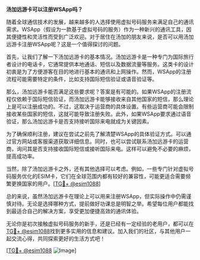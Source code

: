 **汤加远游卡可以注册WSApp吗？**

随着全球通信技术的发展，越来越多的人选择使用虚拟号码服务来满足自己的通讯需求。WSApp（假设为一款基于虚拟号码的服务）作为一种新兴的通讯工具，因其便捷性和灵活性而受到广泛欢迎。对于居住在汤加的朋友来说，是否可以用汤加远游卡注册WSApp呢？这是一个值得探讨的问题。

首先，让我们了解一下汤加远游卡的基本情况。汤加远游卡是一种专门为国际旅行者设计的电话卡，它通常提供本地通话、短信以及数据流量等服务。这类卡的设计初衷是为了方便游客在目的地进行基本的通讯和上网操作。然而，WSApp的注册流程可能需要特定的条件，比如支持国际短信验证或语音验证等。

那么，汤加远游卡能否满足这些要求呢？答案是有可能的。如果WSApp的注册流程仅依赖于国际短信验证，而汤加远游卡能够接收来自其他国家的短信，那么理论上是可以注册成功的。不过，这取决于运营商的具体设置。有些运营商可能会限制接收某些国家的短信，这就可能导致注册失败。此外，如果WSApp要求通过语音验证，那么汤加远游卡是否支持接听国际来电就成为关键因素。

为了确保顺利注册，建议在尝试之前先了解清楚WSApp的具体验证方式。可以通过官方网站或客服渠道获取详细信息。同时，也可以尝试联系汤加远游卡的运营商，询问其是否支持接收国际短信或接听国际来电。这样可以避免不必要的麻烦，提高成功率。

当然，除了汤加远游卡之外，还有其他选择可以考虑。例如，一些专门针对虚拟号码服务优化的ESIM卡，它们在全球范围内都有较好的兼容性，可能更适合需要频繁更换国家的用户。[[TG💪+ @esim1088](https://t.me/s/esim1088)]

总的来说，虽然汤加远游卡在理论上可以用来注册WSApp，但实际操作中仍需谨慎对待。无论是选择哪种方式，提前做好功课总是明智之举。希望每位用户都能找到最适合自己的解决方案，享受更加便捷高效的通讯体验。

无论你是初次接触虚拟号码服务的新手，还是已经有一定经验的老用户，都可以在[TG💪+ @esim1088](https://t.me/s/esim1088)找到更多实用的信息和建议。加入我们的社区，与其他用户一起交流心得，共同探索更好的生活方式吧！

[[TG💪+ @esim1088](https://t.me/s/esim1088) ![Image](https://i.postimg.cc/4NQfJmqS/Snipaste-2025-05-13-00-14-12.png)]